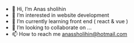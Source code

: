 - 👋 Hi, I’m Anas sholihin
- 👀 I’m interested in website development
- 🌱 I’m currently learning front end ( react & vue )
- 💞️ I’m looking to collaborate on ...
- 📫 How to reach me anassholihin@hotmail.com


<!---
anasshin/anasshin is a ✨ special ✨ repository because its `README.md` (this file) appears on your GitHub profile.
You can click the Preview link to take a look at your changes.
--->
